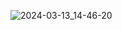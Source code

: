 ![2024-03-13_14-46-20](https://github.com/iSIX0NE/Task1_Spring/assets/137790126/34238d2d-2610-4a2a-ae39-40592ef988fd)
